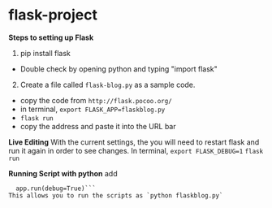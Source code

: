 # flask-project

**Steps to setting up Flask**

1. pip install flask
  - Double check by opening python and typing "import flask"
2. Create a file called `flask-blog.py` as a sample code. 
  - copy the code from `http://flask.pocoo.org/`
  - in terminal, `export FLASK_APP=flaskblog.py`
  - `flask run`
  - copy the address and paste it into the URL bar

**Live Editing**
With the current settings, the you will need to restart flask and run it again in order to see changes. 
In terminal, `export FLASK_DEBUG=1`
`flask run`

**Running Script with python**
add
```if __name__ == '__main__':
  app.run(debug=True)```
This allows you to run the scripts as `python flaskblog.py`  

